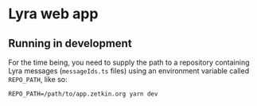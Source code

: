 # Lyra web app

## Running in development
For the time being, you need to supply the path to a repository containing
Lyra messages (`messageIds.ts` files) using an environment variable called
`REPO_PATH`, like so:

```
REPO_PATH=/path/to/app.zetkin.org yarn dev
```